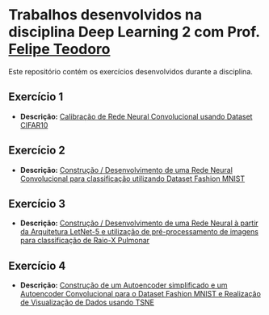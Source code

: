 # Trabalhos desenvolvidos na disciplina Deep Learning 2 com Prof. [Felipe Teodoro](https://www.linkedin.com/in/teodorofelipe)

Este repositório contém os exercícios desenvolvidos durante a disciplina.

## Exercício 1
- **Descrição:** [Calibração de Rede Neural Convolucional usando Dataset CIFAR10](https://github.com/mvlaran/mba-fiap/blob/main/deeplearning2/Exerc%C3%ADcio%201/)

## Exercício 2
- **Descrição:** [Construção / Desenvolvimento de uma Rede Neural Convolucional para classificação utilizando Dataset Fashion MNIST](https://github.com/mvlaran/mba-fiap/blob/main/deeplearning2/Exerc%C3%ADcio%202/)

## Exercício 3
- **Descrição:** [Construção / Desenvolvimento de uma Rede Neural à partir da Arquitetura LetNet-5 e utilização de pré-processamento de imagens para classificação de Raio-X Pulmonar](https://github.com/mvlaran/mba-fiap/blob/main/deeplearning2/Exerc%C3%ADcio%203)

## Exercício 4
- **Descrição:** [Construção de um Autoencoder simplificado e um Autoencoder Convolucional para o Dataset Fashion MNIST e Realização de Visualização de Dados usando TSNE](https://github.com/mvlaran/mba-fiap/blob/main/deeplearning2/Exerc%C3%ADcio%204)
